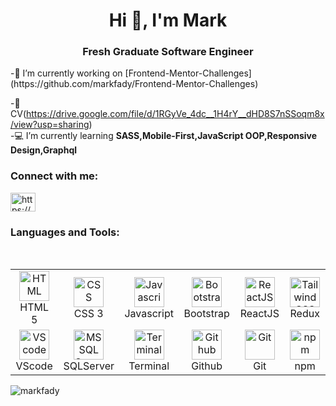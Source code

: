 <h1 align="center">Hi 👋, I'm Mark</h1> <h3 align="center">Fresh Graduate Software Engineer</h3> -🔭 I’m currently working on [Frontend-Mentor-Challenges]
(https://github.com/markfady/Frontend-Mentor-Challenges)                                                                                                      

-:page_with_curl:CV(https://drive.google.com/file/d/1RGyVe_4dc__1H4rY__dHD8S7nSSoqm8x/view?usp=sharing)                                                          
-:computer:	 I’m currently learning **SASS,Mobile-First,JavaScript OOP,Responsive Design,Graphql**
                                                                                                                                                                         
 <h3 align="left">Connect with me:</h3> <p align="left"> <a href="https://linkedin.com/in/mark-fady" target="blank"><img align="center" src="https://raw.githubusercontent.com/rahuldkjain/github-profile-readme-generator/master/src/images/icons/Social/linked-in-alt.svg" alt="https://www.linkedin.com/in/mark-fady/" height="30" width="40" /></a> </p>
 
### Languages and Tools:

 <Br>
 <table>
  <tr>
   <td align="center" width="96">
      <a href="#">
        <img src="https://upload.wikimedia.org/wikipedia/commons/6/61/HTML5_logo_and_wordmark.svg" width="48" height="48" alt="HTML" />
      </a>
      <br>HTML 5
    </td>
     <td align="center" width="96">
      <a href="#">
        <img src="https://upload.wikimedia.org/wikipedia/commons/d/d5/CSS3_logo_and_wordmark.svg" width="48" height="48" alt="CSS" />
      </a>
      <br>CSS 3
    </td>
  <td align="center" width="96">
      <a href="#">
        <img src="https://upload.wikimedia.org/wikipedia/commons/9/99/Unofficial_JavaScript_logo_2.svg" width="48" height="48" alt="Javascript" />
      </a>
      <br>Javascript
    </td>
      <td align="center" width="96">
      <a href="#" >
        <img src="https://upload.wikimedia.org/wikipedia/commons/b/b2/Bootstrap_logo.svg" width="48" height="48" alt="Bootstrap" />
      </a>
      <br>Bootstrap
    </td>
    <td align="center" width="96">
      <a href="#">
        <img src="https://www.vectorlogo.zone/logos/reactjs/reactjs-icon.svg" width="48" height="48" alt="ReactJS" />
      </a>
      <br>ReactJS
    </td>
    <td align="center" width="96">
      <a href="#" >
        <img src="https://cdn.worldvectorlogo.com/logos/redux.svg" width="48" height="48" alt="TailwindCSS" />
      </a>
      <br>Redux
    </td>
    <tr/>
   <tr>
       <td align="center"  width="96">
      <a href="#">
        <img src="https://upload.wikimedia.org/wikipedia/commons/9/9a/Visual_Studio_Code_1.35_icon.svg" width="48" height="48" alt="VScode" />
      </a>
      <br>VScode
    </td>
         <td align="center"  width="96">
      <a href="#">
        <img src="https://cdn.worldvectorlogo.com/logos/microsoft-sql-server-1.svg" width="48" height="48" alt="MS SQL Server" />
      </a>
      <br>SQLServer
    </td>
    <td align="center" width="96">
      <a href="#">
        <img src="https://cdn.worldvectorlogo.com/logos/terminal-1.svg" width="48" height="48" alt="Terminal" />
      </a>
      <br>Terminal
    </td>
    <td align="center"  width="96">
      <a href="#">
        <img src="https://github.githubassets.com/images/modules/logos_page/Octocat.png" width="48" height="48" alt="Github" />
      </a>
      <br>Github
    </td>
    <td align="center" width="96">
      <a href="#">
        <img src="https://upload.wikimedia.org/wikipedia/commons/e/e0/Git-logo.svg" width="48" height="48" alt="Git" />
      </a>
      <br>Git
    </td>
      <td align="center"  width="96">
      <a href="#">
        <img src="https://upload.wikimedia.org/wikipedia/commons/d/db/Npm-logo.svg" width="48" height="48" alt="npm" />
      </a>
      <br>npm
</table>


 </p> <p><img align="center" src="https://github-readme-streak-stats.herokuapp.com/?user=markfady&" alt="markfady" /></p>
  


